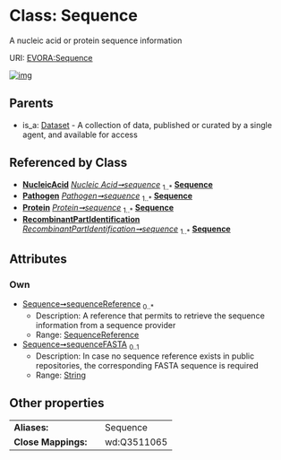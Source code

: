 
# Class: Sequence

A nucleic acid or protein sequence information

URI: [EVORA:Sequence](https://evora-project.eu/Sequence)


[![img](https://yuml.me/diagram/nofunky;dir:TB/class/[SequenceReference],[SequenceReference]<sequenceReference%200..*-++[Sequence&#124;sequenceFASTA:string%20%3F],[NucleicAcid]++-%20sequence%201..*>[Sequence],[Pathogen]++-%20sequence%201..*>[Sequence],[Protein]++-%20sequence%201..*>[Sequence],[RecombinantPartIdentification]++-%20sequence%201..*>[Sequence],[Dataset]^-[Sequence],[RecombinantPartIdentification],[Protein],[Pathogen],[NucleicAcid],[Dataset])](https://yuml.me/diagram/nofunky;dir:TB/class/[SequenceReference],[SequenceReference]<sequenceReference%200..*-++[Sequence&#124;sequenceFASTA:string%20%3F],[NucleicAcid]++-%20sequence%201..*>[Sequence],[Pathogen]++-%20sequence%201..*>[Sequence],[Protein]++-%20sequence%201..*>[Sequence],[RecombinantPartIdentification]++-%20sequence%201..*>[Sequence],[Dataset]^-[Sequence],[RecombinantPartIdentification],[Protein],[Pathogen],[NucleicAcid],[Dataset])

## Parents

 *  is_a: [Dataset](Dataset.md) - A collection of data, published or curated by a single agent, and available for access

## Referenced by Class

 *  **[NucleicAcid](NucleicAcid.md)** *[Nucleic Acid➞sequence](Nucleic_Acid_sequence.md)*  <sub>1..\*</sub>  **[Sequence](Sequence.md)**
 *  **[Pathogen](Pathogen.md)** *[Pathogen➞sequence](Pathogen_sequence.md)*  <sub>1..\*</sub>  **[Sequence](Sequence.md)**
 *  **[Protein](Protein.md)** *[Protein➞sequence](Protein_sequence.md)*  <sub>1..\*</sub>  **[Sequence](Sequence.md)**
 *  **[RecombinantPartIdentification](RecombinantPartIdentification.md)** *[RecombinantPartIdentification➞sequence](RecombinantPartIdentification_sequence.md)*  <sub>1..\*</sub>  **[Sequence](Sequence.md)**

## Attributes


### Own

 * [Sequence➞sequenceReference](Sequence_sequenceReference.md)  <sub>0..\*</sub>
     * Description: A reference that permits to retrieve the sequence information from a sequence provider
     * Range: [SequenceReference](SequenceReference.md)
 * [Sequence➞sequenceFASTA](Sequence_sequenceFASTA.md)  <sub>0..1</sub>
     * Description: In case no sequence reference exists in public repositories, the corresponding FASTA sequence is required
     * Range: [String](types/String.md)

## Other properties

|  |  |  |
| --- | --- | --- |
| **Aliases:** | | Sequence |
| **Close Mappings:** | | wd:Q3511065 |